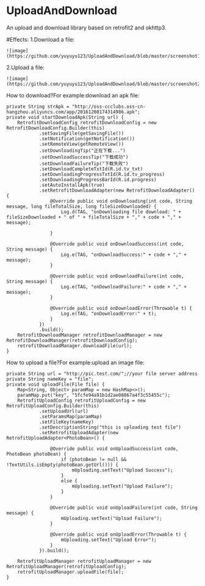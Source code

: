 # UploadAndDownload
An upload and download library based on retrofit2 and okhttp3.

#Effects:
1.Download a file:

    ![image](https://github.com/yuyuyu123/UploadAndDownload/blob/master/screenshot1.gif)

2.Upload a file:

    ![image](https://github.com/yuyuyu123/UploadAndDownload/blob/master/screenshot2.gif)


How to download?For example:download an apk file:

    private String strApk = "http://oss-ccclubs.oss-cn-hangzhou.aliyuncs.com/app/20161208174314986.apk";
    private void startDownloadApk(String url) {
        RetrofitDownloadConfig retrofitDownloadConfig = new RetrofitDownloadConfig.Builder(this)
                .setSavingFile(getSavingFile())
                .setNotification(getNotification())
                .setRemoteView(getRemoteView())
                .setDownloadingTip("正在下载...")
                .setDownloadSuccessTip("下载成功")
                .setDownloadFailureTip("下载失败")
                .setDownloadCompleteTxtId(R.id.tv_txt)
                .setDownloadingProgressTxtId(R.id.tv_progress)
                .setDownloadingProgressBarId(R.id.progress)
                .setAutoInstallApk(true)
                .setRetrofitDownloadAdapter(new RetrofitDownloadAdapter() {
                    @Override public void onDownloading(int code, String message, long fileTotalSize, long fileSizeDownloaded) {
                        Log.d(TAG, "onDownloading file download: " + fileSizeDownloaded + " of " + fileTotalSize + "," + code + "," + message);

                    }

                    @Override public void onDownloadSuccess(int code, String message) {
                        Log.e(TAG, "onDownloadSuccess:" + code + "," + message);
                    }

                    @Override public void onDownloadFailure(int code, String message) {
                        Log.e(TAG, "onDownloadFailure:" + code + "," + message);
                    }

                    @Override public void onDownloadError(Throwable t) {
                        Log.e(TAG, "onDownloadError:" + t);
                    }
                })
                .build();
        RetrofitDownloadManager retrofitDownloadManager = new RetrofitDownloadManager(retrofitDownloadConfig);
        retrofitDownloadManager.downloadFile(url);
    }
    
    
How to upload a file?For example:upload an image file:

    private String url = "http://pic.test.com/";//your file server address
    private String nameKey = "file";
    private void uploadFile(File file) {
        Map<String, Object> paramMap = new HashMap<>();
        paramMap.put("key", "5fcfe94a91b1d2ae08867a4f3c55455c");
        RetrofitUploadConfig retrofitUploadConfig = new RetrofitUploadConfig.Builder(this)
                .setUploadUrl(url)
                .setParamsMap(paramMap)
                .setFileKey(nameKey)
                .setDescriptionString("this is uploading test file")
                .setRetrofitUploadAdapter(new RetrofitUploadAdapter<PhotoBean>() {

                    @Override public void onUploadSuccess(int code, PhotoBean photoBean) {
                        if (photoBean != null && !TextUtils.isEmpty(photoBean.getUrl())) {
                            mUploading.setText("Upload Success");
                        }
                        else {
                            mUploading.setText("Upload Failure");
                        }
                    }

                    @Override public void onUploadFailure(int code, String message) {
                        mUploading.setText("Upload Failure");
                    }

                    @Override public void onUploadError(Throwable t) {
                        mUploading.setText("Upload Error");
                    }
                }).build();

        RetrofitUploadManager retrofitUploadManager = new RetrofitUploadManager(retrofitUploadConfig);
        retrofitUploadManager.uploadFile(file);
    }
    
    
